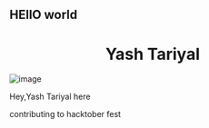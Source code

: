 ## HEllO world
<h1 align=center>Yash Tariyal</h1>

![image](https://github.com/Manitkhira/CodingBonanza/assets/126870973/b46d4df8-1e05-45a1-9211-d323cebdc667)

Hey,Yash Tariyal here 

contributing to hacktober fest
